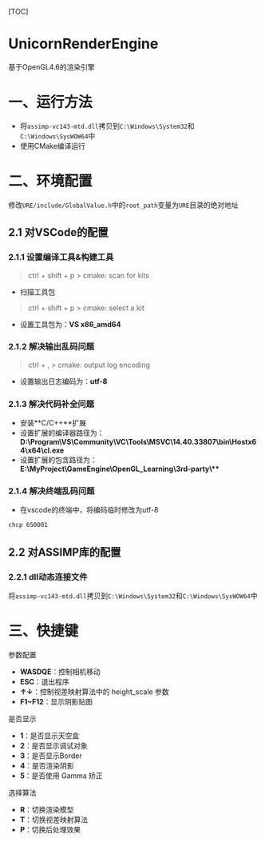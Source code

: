 [TOC]

# UnicornRenderEngine

基于OpenGL4.6的渲染引擎

# 一、运行方法

- 将`assimp-vc143-mtd.dll`拷贝到`C:\Windows\System32`和`C:\Windows\SysWOW64`中
- 使用CMake编译运行

# 二、环境配置

修改`URE/include/GlobalValue.h`中的`root_path`变量为`URE`目录的绝对地址

## 2.1	对VSCode的配置

### 2.1.1	设置编译工具&构建工具

> ctrl + shift + p > cmake: scan for kits

- 扫描工具包

> ctrl + shift + p > cmake: select a kit

- 设置工具包为：**VS x86_amd64**

### 2.1.2	解决输出乱码问题

> ctrl + , > cmake: output log encoding

- 设置输出日志编码为：**utf-8**

### 2.1.3	解决代码补全问题

- 安装**C/C++**扩展
- 设置扩展的编译器路径为：**D:\Program\VS\Community\VC\Tools\MSVC\14.40.33807\bin\Hostx64\x64\cl.exe**
- 设置扩展的包含路径为：**E:\MyProject\GameEngine\OpenGL_Learning\3rd-party\\\*\***

### 2.1.4	解决终端乱码问题

- 在vscode的终端中，将编码临时修改为utf-8

```bash
chcp 650001
```

## 2.2	对ASSIMP库的配置

### 2.2.1	dll动态连接文件

将`assimp-vc143-mtd.dll`拷贝到`C:\Windows\System32`和`C:\Windows\SysWOW64`中

# 三、快捷键

参数配置

- **WASDQE**：控制相机移动
- **ESC**：退出程序
- **↑↓**：控制视差映射算法中的 height_scale 参数
- **F1~F12**：显示阴影贴图

是否显示

- **1**：是否显示天空盒
- **2**：是否显示调试对象
- **3**：是否显示Border
- **4**：是否渲染阴影
- **5**：是否使用 Gamma 矫正

选择算法

- **R**：切换渲染模型
- **T**：切换视差映射算法
- **P**：切换后处理效果
